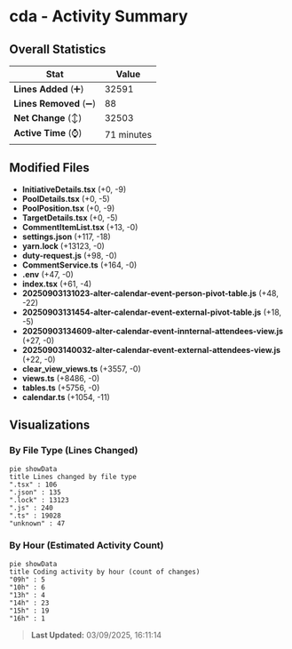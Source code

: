 # cda - Activity Summary 

## Overall Statistics

| Stat                   | Value                                                             |
| ---------------------- | ----------------------------------------------------------------- |
| **Lines Added** (➕)   | 32591                                          |
| **Lines Removed** (➖) | 88                                        |
| **Net Change** (↕)    | 32503                |
| **Active Time** (⌚)   | 71 minutes |


## Modified Files
- **InitiativeDetails.tsx** (+0, -9)
- **PoolDetails.tsx** (+0, -5)
- **PoolPosition.tsx** (+0, -9)
- **TargetDetails.tsx** (+0, -5)
- **CommentItemList.tsx** (+13, -0)
- **settings.json** (+117, -18)
- **yarn.lock** (+13123, -0)
- **duty-request.js** (+98, -0)
- **CommentService.ts** (+164, -0)
- **.env** (+47, -0)
- **index.tsx** (+61, -4)
- **20250903131023-alter-calendar-event-person-pivot-table.js** (+48, -22)
- **20250903131454-alter-calendar-event-external-pivot-table.js** (+18, -5)
- **20250903134609-alter-calendar-event-innternal-attendees-view.js** (+27, -0)
- **20250903140032-alter-calendar-event-external-attendees-view.js** (+22, -0)
- **clear_view_views.ts** (+3557, -0)
- **views.ts** (+8486, -0)
- **tables.ts** (+5756, -0)
- **calendar.ts** (+1054, -11)

## Visualizations

### By File Type (Lines Changed)

```mermaid
pie showData
title Lines changed by file type
".tsx" : 106
".json" : 135
".lock" : 13123
".js" : 240
".ts" : 19028
"unknown" : 47
```

### By Hour (Estimated Activity Count)

```mermaid
pie showData
title Coding activity by hour (count of changes)
"09h" : 5
"10h" : 6
"13h" : 4
"14h" : 23
"15h" : 19
"16h" : 1
```


> **Last Updated:** 03/09/2025, 16:11:14